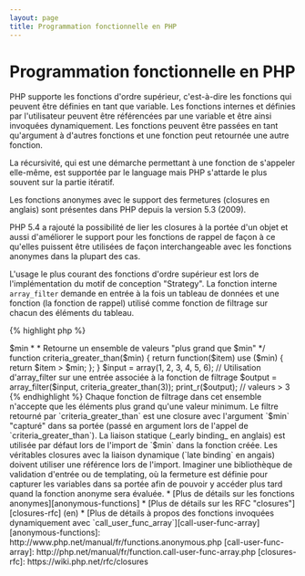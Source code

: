 ```yaml
---
layout: page
title: Programmation fonctionnelle en PHP
---
```


# Programmation fonctionnelle en PHP

PHP supporte les fonctions d'ordre supérieur, c'est-à-dire les fonctions qui peuvent être définies en tant que variable.
 Les fonctions internes et définies par l'utilisateur peuvent être référencées par une variable et être ainsi 
invoquées dynamiquement. Les fonctions peuvent être passées en tant qu'argument à d'autres fonctions et une fonction 
peut retournée une autre fonction.

La récursivité, qui est une démarche permettant à une fonction de s'appeler elle-même, est supportée par le language 
mais PHP s'attarde le plus souvent sur la partie itératif.

Les fonctions anonymes avec le support des fermetures (closures en anglais) sont présentes dans PHP depuis la version 
5.3 (2009).

PHP 5.4 a rajouté la possibilité de lier les closures à la portée d'un objet et aussi d'améliorer le support pour les 
fonctions de rappel de façon à ce qu'elles puissent être utilisées de façon interchangeable avec les fonctions 
anonymes dans la plupart des cas.

L'usage le plus courant des fonctions d'ordre supérieur est lors de l'implémentation du motif de conception "Strategy". 
La fonction interne `array_filter` demande en entrée à la fois un tableau de données et une fonction (la fonction de 
rappel) utilisé comme fonction de filtrage sur chacun des éléments du tableau.


{% highlight php %}
<?php
$input = array(1, 2, 3, 4, 5, 6);

// Creation et assignation d'une fonction anonyme
$filter_even = function($item) {
    return ($item % 2) == 0;
};

// la fonction array_filter accepte à la fois le tableau et la fonction
$output = array_filter($input, $filter_even);

// La fonction n'a pas besoin d'être assignée à une variable. Ceci est valide aussi:
$output = array_filter($input, function($item) {
    return ($item % 2) == 0;
});

print_r($output);
{% endhighlight %}

Une closure est une fonction anonyme qui peut accéder aux variables déclarées en dehors de sa portée sans utiliser de 
variables globales. Théoriquement, une closure est une fonction avec un certain nombre d'arguments "fermés" par 
l'environnement lorsqu'elle est définie. Les closures peuvent outrepasser certaines restrictions sur les portées des 
variables de façon élégante.

Dans l'exemple ci-dessous, nous utilisons des closures afin de définir une fonction retournant une unique fonction de 
filtrage pour `array_filter` à partir d'un ensemble de fonctions de filtrage.

{% highlight php %}
<?php
/**
 * Créer une fonction de filtrage anonyme acceptant des éléments > $min
 *
 * Retourne un ensemble de valeurs "plus grand que $min"
 */
function criteria_greater_than($min)
{
    return function($item) use ($min) {
        return $item > $min;
    };
}

$input = array(1, 2, 3, 4, 5, 6);

// Utilisation d'array_filter sur une entrée associée à la fonction de filtrage
$output = array_filter($input, criteria_greater_than(3));

print_r($output); // valeurs > 3
{% endhighlight %}

Chaque fonction de filtrage dans cet ensemble n'accepte que les éléments plus grand qu'une valeur minimum. Le filtre 
retourné par `criteria_greater_than` est une closure avec l'argument `$min` "capturé" dans sa portée (passé en argument 
lors de l'appel de `criteria_greater_than`).

La liaison statique (_early binding_ en anglais) est utilisée par défaut lors de l'import de `$min` dans la fonction 
créée. Les véritables closures avec la liaison dynamique (`late binding` en angais) doivent utiliser une référence 
lors de l'import. Imaginer une bibliothèque de validation d'entrée ou de templating, où la fermeture est définie pour 
capturer les variables dans sa portée afin de pouvoir y accéder plus tard quand la fonction anonyme sera évaluée.

* [Plus de détails sur les fonctions anonymes][anonymous-functions]
* [Plus de détails sur les RFC "closures"][closures-rfc] (en)
* [Plus de détails à propos des fonctions invoquées dynamiquement avec  `call_user_func_array`][call-user-func-array]

[anonymous-functions]: http://www.php.net/manual/fr/functions.anonymous.php
[call-user-func-array]: http://php.net/manual/fr/function.call-user-func-array.php
[closures-rfc]: https://wiki.php.net/rfc/closures
